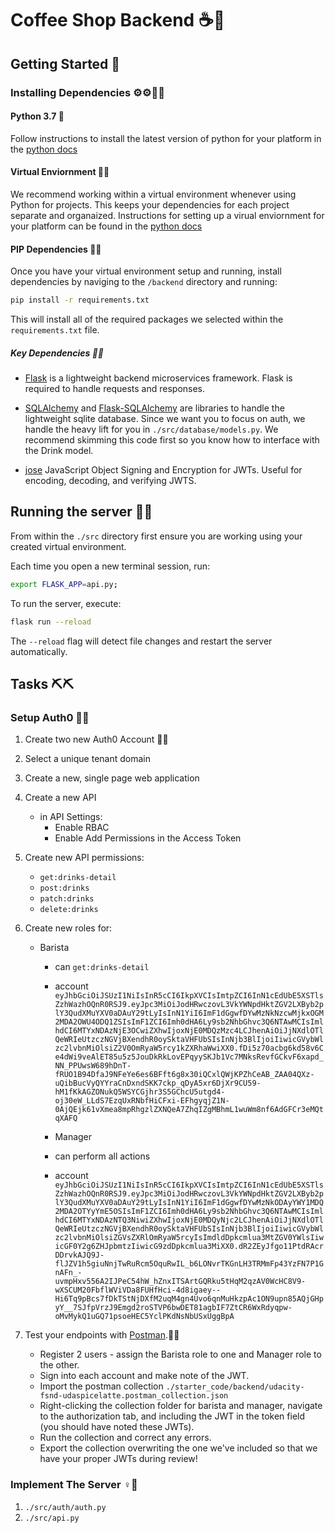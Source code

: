 # Coffee Shop Backend ☕🤎

## Getting Started 🚄

### Installing Dependencies ⚙⚙🔩🔩

#### Python 3.7 🐍

Follow instructions to install the latest version of python for your platform in the [python docs](https://docs.python.org/3/using/unix.html#getting-and-installing-the-latest-version-of-python)

#### Virtual Enviornment 🦾🦿

We recommend working within a virtual environment whenever using Python for projects. This keeps your dependencies for each project separate and organaized. Instructions for setting up a virual enviornment for your platform can be found in the [python docs](https://packaging.python.org/guides/installing-using-pip-and-virtual-environments/)

#### PIP Dependencies 🧩🧩

Once you have your virtual environment setup and running, install dependencies by naviging to the `/backend` directory and running:

```bash
pip install -r requirements.txt
```

This will install all of the required packages we selected within the `requirements.txt` file.

##### Key Dependencies 🔑🔑

- [Flask](http://flask.pocoo.org/)  is a lightweight backend microservices framework. Flask is required to handle requests and responses.

- [SQLAlchemy](https://www.sqlalchemy.org/) and [Flask-SQLAlchemy](https://flask-sqlalchemy.palletsprojects.com/en/2.x/) are libraries to handle the lightweight sqlite database. Since we want you to focus on auth, we handle the heavy lift for you in `./src/database/models.py`. We recommend skimming this code first so you know how to interface with the Drink model.

- [jose](https://python-jose.readthedocs.io/en/latest/) JavaScript Object Signing and Encryption for JWTs. Useful for encoding, decoding, and verifying JWTS.

## Running the server 🧗‍♀️

From within the `./src` directory first ensure you are working using your created virtual environment.

Each time you open a new terminal session, run:

```bash
export FLASK_APP=api.py;
```

To run the server, execute:

```bash
flask run --reload
```

The `--reload` flag will detect file changes and restart the server automatically.
 
## Tasks ⛏⛏

### Setup Auth0  🧰🧰

1. Create two new Auth0 Account 👩‍💻
2. Select a unique tenant domain
3. Create a new, single page web application
4. Create a new API
    - in API Settings:
        - Enable RBAC
        - Enable Add Permissions in the Access Token
5. Create new API permissions:
    - `get:drinks-detail`
    - `post:drinks`
    - `patch:drinks`
    - `delete:drinks`
6. Create new roles for:
    - Barista
        - can `get:drinks-detail`
        - account ```eyJhbGciOiJSUzI1NiIsInR5cCI6IkpXVCIsImtpZCI6InN1cEdUbE5XSTlsZzhWazhOQnR0RSJ9.eyJpc3MiOiJodHRwczovL3VkYWNpdHktZGV2LXByb2plY3QudXMuYXV0aDAuY29tLyIsInN1YiI6ImF1dGgwfDYwMzNkNzcwMjkxOGM2MDA2OWU4ODQ1ZSIsImF1ZCI6Imh0dHA6Ly9sb2NhbGhvc3Q6NTAwMCIsImlhdCI6MTYxNDAzNjE3OCwiZXhwIjoxNjE0MDQzMzc4LCJhenAiOiJjNXdlOTlQeWRIeUtzczNGVjBXendhR0oySktaVHFUbSIsInNjb3BlIjoiIiwicGVybWlzc2lvbnMiOlsiZ2V0OmRyaW5rcy1kZXRhaWwiXX0.fDi5z70acbg6kd58v6Ce4dWi9veAlET85u5z5JouDkRkLovEPqyySKJb1Vc7MNksRevfGCkvF6xapd_NN_PPUwsW689hDnT-fRUO1B94DfaJ9NFeYe6es6BFft6g8x30iQCxlQWjKPZhCeAB_ZAA04QXz-uQibBucVyQYYraCnDxndSKK7ckp_qDyA5xr6DjXr9CU59-hM1fKkAGZONukQ5WSYCGjhr3S5GChcU5utgd4-oj30eW_LLdS7EzqUxRNbfHiCFxi-EFhgyqjZ1N-0AjQEjk61vXmea8mpRhgzlZXNQeA7ZhqIZgMBhmL1wuWm8nf6AdGFCr3eMQtqXAFQ```
        
        - Manager
        - can perform all actions
        - account
        ```eyJhbGciOiJSUzI1NiIsInR5cCI6IkpXVCIsImtpZCI6InN1cEdUbE5XSTlsZzhWazhOQnR0RSJ9.eyJpc3MiOiJodHRwczovL3VkYWNpdHktZGV2LXByb2plY3QudXMuYXV0aDAuY29tLyIsInN1YiI6ImF1dGgwfDYwMzNkODAyYWY1MDQ2MDA2OTYyYmE5OSIsImF1ZCI6Imh0dHA6Ly9sb2NhbGhvc3Q6NTAwMCIsImlhdCI6MTYxNDAzNTQ3NiwiZXhwIjoxNjE0MDQyNjc2LCJhenAiOiJjNXdlOTlQeWRIeUtzczNGVjBXendhR0oySktaVHFUbSIsInNjb3BlIjoiIiwicGVybWlzc2lvbnMiOlsiZGVsZXRlOmRyaW5rcyIsImdldDpkcmlua3MtZGV0YWlsIiwicGF0Y2g6ZHJpbmtzIiwicG9zdDpkcmlua3MiXX0.dR2ZEyJfgo11PtdRAcrDDrvkAJQ9J-flJZV1h5giuNnjTwRuRcm5OquRwIL_b6LONvrTKGnLH3TRMmFp43YzFN7P1GnAFn_-uvmpHxv556A2IJPeC54hW_hZnxITSArtGQRku5tHqM2qzAV0WcHC8V9-wXSCUM20FbflWViVDa8FUHfHci-4d8igaey--Hi6Tq9pBcs7fDkTStNjDXfM2uqM4gn4Uvo6qnMuHkzpAc1ON9upn85AQjGHpyY__7SJfpVrzJ9Emgd2roSTVP6bwDET81agbIF7ZtCR6WxRdyqpw-oMvMykQ1uGQ71psoeHEC5YclPKdNsNbUSxUggBpA```


7. Test your endpoints with [Postman](https://getpostman.com).🧫🧫
    - Register 2 users - assign the Barista role to one and Manager role to the other.
    - Sign into each account and make note of the JWT.
    - Import the postman collection `./starter_code/backend/udacity-fsnd-udaspicelatte.postman_collection.json`
    - Right-clicking the collection folder for barista and manager, navigate to the authorization tab, and including the JWT in the token field (you should have noted these JWTs).
    - Run the collection and correct any errors.
    - Export the collection overwriting the one we've included so that we have your proper JWTs during review!

### Implement The Server ♀️🤹‍

1. `./src/auth/auth.py`
2. `./src/api.py`
